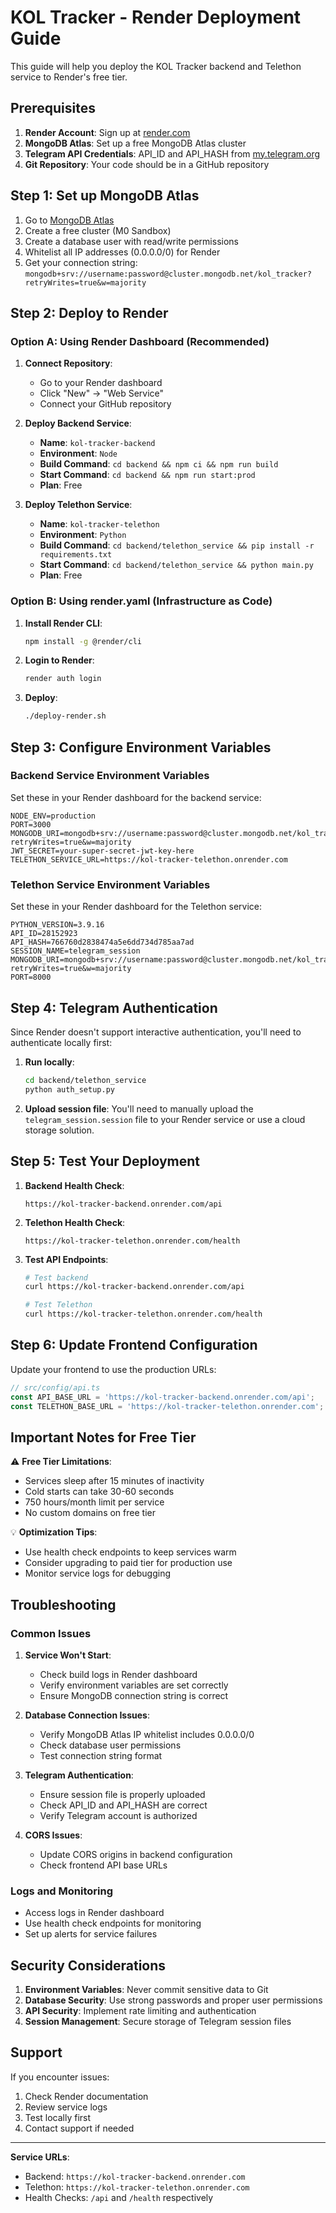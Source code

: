 # KOL Tracker - Render Deployment Guide

This guide will help you deploy the KOL Tracker backend and Telethon service to Render's free tier.

## Prerequisites

1. **Render Account**: Sign up at [render.com](https://render.com)
2. **MongoDB Atlas**: Set up a free MongoDB Atlas cluster
3. **Telegram API Credentials**: API_ID and API_HASH from [my.telegram.org](https://my.telegram.org)
4. **Git Repository**: Your code should be in a GitHub repository

## Step 1: Set up MongoDB Atlas

1. Go to [MongoDB Atlas](https://cloud.mongodb.com/)
2. Create a free cluster (M0 Sandbox)
3. Create a database user with read/write permissions
4. Whitelist all IP addresses (0.0.0.0/0) for Render
5. Get your connection string: `mongodb+srv://username:password@cluster.mongodb.net/kol_tracker?retryWrites=true&w=majority`

## Step 2: Deploy to Render

### Option A: Using Render Dashboard (Recommended)

1. **Connect Repository**:
   - Go to your Render dashboard
   - Click "New" → "Web Service"
   - Connect your GitHub repository

2. **Deploy Backend Service**:
   - **Name**: `kol-tracker-backend`
   - **Environment**: `Node`
   - **Build Command**: `cd backend && npm ci && npm run build`
   - **Start Command**: `cd backend && npm run start:prod`
   - **Plan**: Free

3. **Deploy Telethon Service**:
   - **Name**: `kol-tracker-telethon`
   - **Environment**: `Python`
   - **Build Command**: `cd backend/telethon_service && pip install -r requirements.txt`
   - **Start Command**: `cd backend/telethon_service && python main.py`
   - **Plan**: Free

### Option B: Using render.yaml (Infrastructure as Code)

1. **Install Render CLI**:
   ```bash
   npm install -g @render/cli
   ```

2. **Login to Render**:
   ```bash
   render auth login
   ```

3. **Deploy**:
   ```bash
   ./deploy-render.sh
   ```

## Step 3: Configure Environment Variables

### Backend Service Environment Variables

Set these in your Render dashboard for the backend service:

```
NODE_ENV=production
PORT=3000
MONGODB_URI=mongodb+srv://username:password@cluster.mongodb.net/kol_tracker?retryWrites=true&w=majority
JWT_SECRET=your-super-secret-jwt-key-here
TELETHON_SERVICE_URL=https://kol-tracker-telethon.onrender.com
```

### Telethon Service Environment Variables

Set these in your Render dashboard for the Telethon service:

```
PYTHON_VERSION=3.9.16
API_ID=28152923
API_HASH=766760d2838474a5e6dd734d785aa7ad
SESSION_NAME=telegram_session
MONGODB_URI=mongodb+srv://username:password@cluster.mongodb.net/kol_tracker?retryWrites=true&w=majority
PORT=8000
```

## Step 4: Telegram Authentication

Since Render doesn't support interactive authentication, you'll need to authenticate locally first:

1. **Run locally**:
   ```bash
   cd backend/telethon_service
   python auth_setup.py
   ```

2. **Upload session file**: You'll need to manually upload the `telegram_session.session` file to your Render service or use a cloud storage solution.

## Step 5: Test Your Deployment

1. **Backend Health Check**:
   ```
   https://kol-tracker-backend.onrender.com/api
   ```

2. **Telethon Health Check**:
   ```
   https://kol-tracker-telethon.onrender.com/health
   ```

3. **Test API Endpoints**:
   ```bash
   # Test backend
   curl https://kol-tracker-backend.onrender.com/api

   # Test Telethon
   curl https://kol-tracker-telethon.onrender.com/health
   ```

## Step 6: Update Frontend Configuration

Update your frontend to use the production URLs:

```typescript
// src/config/api.ts
const API_BASE_URL = 'https://kol-tracker-backend.onrender.com/api';
const TELETHON_BASE_URL = 'https://kol-tracker-telethon.onrender.com';
```

## Important Notes for Free Tier

⚠️ **Free Tier Limitations**:
- Services sleep after 15 minutes of inactivity
- Cold starts can take 30-60 seconds
- 750 hours/month limit per service
- No custom domains on free tier

💡 **Optimization Tips**:
- Use health check endpoints to keep services warm
- Consider upgrading to paid tier for production use
- Monitor service logs for debugging

## Troubleshooting

### Common Issues

1. **Service Won't Start**:
   - Check build logs in Render dashboard
   - Verify environment variables are set correctly
   - Ensure MongoDB connection string is correct

2. **Database Connection Issues**:
   - Verify MongoDB Atlas IP whitelist includes 0.0.0.0/0
   - Check database user permissions
   - Test connection string format

3. **Telegram Authentication**:
   - Ensure session file is properly uploaded
   - Check API_ID and API_HASH are correct
   - Verify Telegram account is authorized

4. **CORS Issues**:
   - Update CORS origins in backend configuration
   - Check frontend API base URLs

### Logs and Monitoring

- Access logs in Render dashboard
- Use health check endpoints for monitoring
- Set up alerts for service failures

## Security Considerations

1. **Environment Variables**: Never commit sensitive data to Git
2. **Database Security**: Use strong passwords and proper user permissions
3. **API Security**: Implement rate limiting and authentication
4. **Session Management**: Secure storage of Telegram session files

## Support

If you encounter issues:
1. Check Render documentation
2. Review service logs
3. Test locally first
4. Contact support if needed

---

**Service URLs**:
- Backend: `https://kol-tracker-backend.onrender.com`
- Telethon: `https://kol-tracker-telethon.onrender.com`
- Health Checks: `/api` and `/health` respectively 